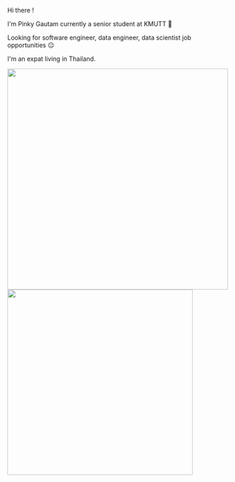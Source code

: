 Hi there !

I'm Pinky Gautam currently a senior student at KMUTT 🙂 

Looking for software engineer, data engineer, data scientist job opportunities 😐

I'm an expat living in Thailand.

<img  width="500" src="https://github-readme-stats.vercel.app/api?username=ppkgtmm&show_icons=true&theme=dark" />

<img  width="420" src="https://github-readme-stats.vercel.app/api/top-langs/?username=ppkgtmm&layout=compact&theme=dark" />
